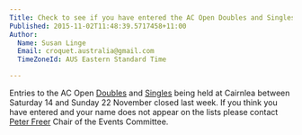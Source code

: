 ```yaml
---
Title: Check to see if you have entered the AC Open Doubles and Singles!
Published: 2015-11-02T11:48:39.5717458+11:00
Author:
  Name: Susan Linge
  Email: croquet.australia@gmail.com
  TimeZoneId: AUS Eastern Standard Time

---
```

Entries to the AC Open [Doubles](/australian-ac-open-doubles-championship-as-at-2-november.pdf) and [Singles](/australian-open-singles-championship-as-at-2-november.pdf) being held at Cairnlea between Saturday 14 and Sunday 22 November closed last week.  If you think you have entered and your name does not appear on the lists please contact [Peter Freer](mailto:events@croquet-australia.com.au) Chair of the Events Committee.